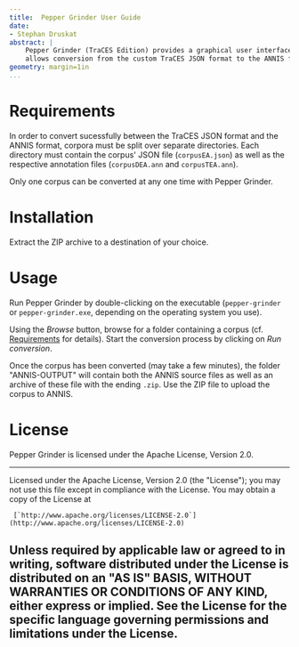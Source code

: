 ```yaml
---
title:  Pepper Grinder User Guide
date:
- Stephan Druskat
abstract: |
	Pepper Grinder (TraCES Edition) provides a graphical user interface for [Pepper, a conversion framework for linguistic data](http://corpus-tools.org/pepper), and
	allows conversion from the custom TraCES JSON format to the ANNIS format.
geometry: margin=1in
...
```


# Requirements

In order to convert sucessfully between the TraCES JSON format and the ANNIS format, corpora must be split over separate directories. Each directory must contain the corpus' JSON file (`corpusEA.json`) as well as the respective annotation files (`corpusDEA.ann` and `corpusTEA.ann`).

Only one corpus can be converted at any one time with Pepper Grinder.

# Installation

Extract the ZIP archive to a destination of your choice.

# Usage

Run Pepper Grinder by double-clicking on the executable (`pepper-grinder` or `pepper-grinder.exe`, depending on the operating system you use).

Using the *Browse* button, browse for a folder containing a corpus (cf. [Requirements](#requirements) for details).
Start the conversion process by clicking on *Run conversion*.

Once the corpus has been converted (may take a few minutes), the folder "ANNIS-OUTPUT" will contain both the ANNIS source files as well as an archive of these file with the ending `.zip`. Use the ZIP file to upload the corpus to ANNIS.


# License

Pepper Grinder is licensed under the Apache License, Version 2.0.

-----------------------------------------------------------------------------------------------
Licensed under the Apache License, Version 2.0 (the "License");
you may not use this file except in compliance with the License.
You may obtain a copy of the License at

     [`http://www.apache.org/licenses/LICENSE-2.0`](http://www.apache.org/licenses/LICENSE-2.0)

Unless required by applicable law or agreed to in writing, software
distributed under the License is distributed on an "AS IS" BASIS,
WITHOUT WARRANTIES OR CONDITIONS OF ANY KIND, either express or implied.
See the License for the specific language governing permissions and
limitations under the License.
-----------------------------------------------------------------------------------------------
